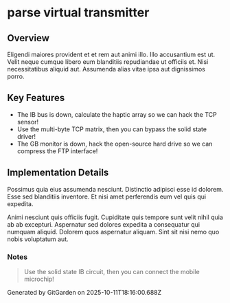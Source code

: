 # parse virtual transmitter

## Overview
Eligendi maiores provident et et rem aut animi illo. Illo accusantium est ut. Velit neque cumque libero eum blanditiis repudiandae ut officiis et. Nisi necessitatibus aliquid aut. Assumenda alias vitae ipsa aut dignissimos porro.

## Key Features
- The IB bus is down, calculate the haptic array so we can hack the TCP sensor!
- Use the multi-byte TCP matrix, then you can bypass the solid state driver!
- The GB monitor is down, hack the open-source hard drive so we can compress the FTP interface!

## Implementation Details
Possimus quia eius assumenda nesciunt. Distinctio adipisci esse id dolorem. Esse sed blanditiis inventore. Et nisi amet perferendis eum vel quis qui expedita.
 Animi nesciunt quis officiis fugit. Cupiditate quis tempore sunt velit nihil quia ab ab excepturi. Aspernatur sed dolores expedita a consequatur qui numquam aliquid. Dolorem quos aspernatur aliquam. Sint sit nisi nemo quo nobis voluptatum aut.

### Notes
> Use the solid state IB circuit, then you can connect the mobile microchip!

Generated by GitGarden on 2025-10-11T18:16:00.688Z